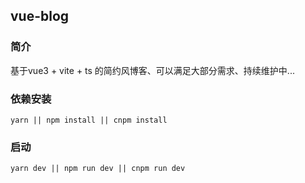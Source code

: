## vue-blog

### 简介
基于vue3 + vite + ts 的简约风博客、可以满足大部分需求、持续维护中...

### 依赖安装
```shell
yarn || npm install || cnpm install
```

### 启动
```shell
yarn dev || npm run dev || cnpm run dev
```